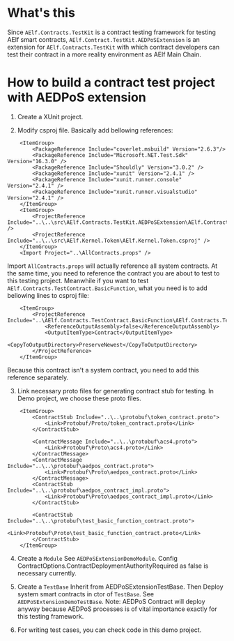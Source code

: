 # What's this
Since `AElf.Contracts.TestKit` is a contract testing framework for testing AElf smart contracts, `AElf.Contract.TestKit.AEDPoSExtension` is an extension for `AElf.Contracts.TestKit` with which contract developers can test their contract in a more reality environment as AElf Main Chain.

# How to build a contract test project with AEDPoS extension
1. Create a XUnit project.

2. Modify csproj file.
Basically add bellowing references:
```MSBUILD
    <ItemGroup>
        <PackageReference Include="coverlet.msbuild" Version="2.6.3"/>
        <PackageReference Include="Microsoft.NET.Test.Sdk" Version="16.3.0" />
        <PackageReference Include="Shouldly" Version="3.0.2" />
        <PackageReference Include="xunit" Version="2.4.1" />
        <PackageReference Include="xunit.runner.console" Version="2.4.1" />
        <PackageReference Include="xunit.runner.visualstudio" Version="2.4.1" />
    </ItemGroup>
    <ItemGroup>
        <ProjectReference Include="..\..\src\AElf.Contracts.TestKit.AEDPoSExtension\AElf.Contracts.TestKit.AEDPoSExtension.csproj" />
        <ProjectReference Include="..\..\src\AElf.Kernel.Token\AElf.Kernel.Token.csproj" />
    </ItemGroup>
    <Import Project="..\AllContracts.props" />
```
Import `AllContracts.props` will actually reference all system contracts.
At the same time, you need to reference the contract you are about to test to this testing project.
Meanwhile if you want to test `AElf.Contracts.TestContract.BasicFunction`, what you need is to add bellowing lines to csproj file:
```MSBUILD
    <ItemGroup>
        <ProjectReference Include="..\AElf.Contracts.TestContract.BasicFunction\AElf.Contracts.TestContract.BasicFunction.csproj">
            <ReferenceOutputAssembly>false</ReferenceOutputAssembly>
            <OutputItemType>Contract</OutputItemType>
            <CopyToOutputDirectory>PreserveNewest</CopyToOutputDirectory>
        </ProjectReference>
    </ItemGroup>
```
Because this contract isn't a system contract, you need to add this reference separately.

3. Link necessary proto files for generating contract stub for testing.
In Demo project, we choose these proto files.
```MSBUILD
    <ItemGroup>
        <ContractStub Include="..\..\protobuf\token_contract.proto">
            <Link>Protobuf/Proto/token_contract.proto</Link>
        </ContractStub>

        <ContractMessage Include="..\..\protobuf\acs4.proto">
            <Link>Protobuf\Proto\acs4.proto</Link>
        </ContractMessage>
        <ContractMessage Include="..\..\protobuf\aedpos_contract.proto">
            <Link>Protobuf\Proto\aedpos_contract.proto</Link>
        </ContractMessage>
        <ContractStub Include="..\..\protobuf\aedpos_contract_impl.proto">
            <Link>Protobuf\Proto\aedpos_contract_impl.proto</Link>
        </ContractStub>

        <ContractStub Include="..\..\protobuf\test_basic_function_contract.proto">
            <Link>Protobuf\Proto\test_basic_function_contract.proto</Link>
        </ContractStub>
    </ItemGroup>
```

4. Create a `Module`
See `AEDPoSExtensionDemoModule`.
Config ContractOptions.ContractDeploymentAuthorityRequired as false is necessary currently.

5. Create a `TestBase`
Inherit from AEDPoSExtensionTestBase.
Then Deploy system smart contracts in ctor of `TestBase`.
See `AEDPoSExtensionDemoTestBase`.
Note: AEDPoS Contract will deploy anyway because AEDPoS processes is of vital importance exactly for this testing framework. 

6. For writing test cases, you can check code in this demo project.